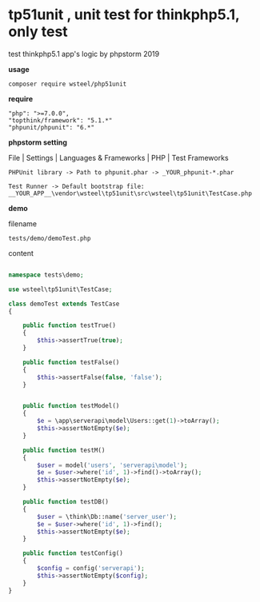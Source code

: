 tp51unit , unit test for thinkphp5.1, only test
==

test thinkphp5.1 app's logic by phpstorm 2019

**usage**
    
    composer require wsteel/php51unit

**require**
    
    "php": ">=7.0.0",
    "topthink/framework": "5.1.*"
    "phpunit/phpunit": "6.*"

**phpstorm setting**

File | Settings | Languages & Frameworks | PHP | Test Frameworks

    PHPUnit library -> Path to phpunit.phar -> _YOUR_phpunit-*.phar

    Test Runner -> Default bootstrap file:  __YOUR_APP__\vendor\wsteel\tp51unit\src\wsteel\tp51unit\TestCase.php

**demo**

filename

    tests/demo/demoTest.php

content
```php

namespace tests\demo;

use wsteel\tp51unit\TestCase;

class demoTest extends TestCase
{

    public function testTrue()
    {
        $this->assertTrue(true);
    }

    public function testFalse()
    {
        $this->assertFalse(false, 'false');
    }


    public function testModel()
    {
        $e = \app\serverapi\model\Users::get(1)->toArray();
        $this->assertNotEmpty($e);
    }

    public function testM()
    {
        $user = model('users', 'serverapi\model');
        $e = $user->where('id', 1)->find()->toArray();
        $this->assertNotEmpty($e);
    }

    public function testDB()
    {
        $user = \think\Db::name('server_user');
        $e = $user->where('id', 1)->find();
        $this->assertNotEmpty($e);
    }

    public function testConfig()
    {
        $config = config('serverapi');
        $this->assertNotEmpty($config);
    }
}

```